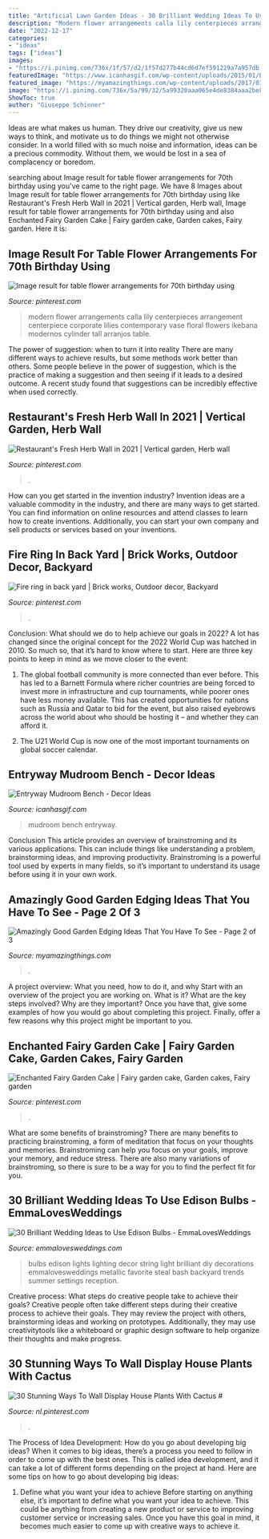 ```yaml
---
title: "Artificial Lawn Garden Ideas - 30 Brilliant Wedding Ideas To Use Edison Bulbs"
description: "Modern flower arrangements calla lily centerpieces arrangement centerpiece corporate lilies contemporary vase floral flowers ikebana modernos cylinder tall arranjos table"
date: "2022-12-17"
categories:
- "ideas"
tags: ["ideas"]
images:
- "https://i.pinimg.com/736x/1f/57/d2/1f57d277b44cd6d7ef591229a7a957db.jpg"
featuredImage: "https://www.icanhasgif.com/wp-content/uploads/2015/01/Entryway-Mudroom-Bench.jpg"
featured_image: "https://myamazingthings.com/wp-content/uploads/2017/03/17-Simple-and-Cheap-Garden-Edging-Ideas-For-Your-Garden-4.jpg"
image: "https://i.pinimg.com/736x/5a/99/32/5a99320aaa065e4de8384aaa2be8b7bc.jpg"
ShowToc: true
author: "Giuseppe Schinner"
---
```



Ideas are what makes us human. They drive our creativity, give us new ways to think, and motivate us to do things we might not otherwise consider. In a world filled with so much noise and information, ideas can be a precious commodity. Without them, we would be lost in a sea of complacency or boredom.

	

		
searching about Image result for table flower arrangements for 70th birthday using you've came to the right page. We have 8 Images about Image result for table flower arrangements for 70th birthday using like Restaurant&#039;s Fresh Herb Wall in 2021 | Vertical garden, Herb wall, Image result for table flower arrangements for 70th birthday using and also Enchanted Fairy Garden Cake | Fairy garden cake, Garden cakes, Fairy garden. Here it is:
		
    
## Image Result For Table Flower Arrangements For 70th Birthday Using

<img loading=lazy src="https://i.pinimg.com/736x/e1/80/d5/e180d5949056ea1f01f3fa426c57677d.jpg" onerror="this.onerror=null;this.src='https://tse2.mm.bing.net/th?id=OIP.sT46LeLeEeMLJihRrCUCbAHaLH&amp;pid=15.1';" alt="Image result for table flower arrangements for 70th birthday using">

_Source: pinterest.com_

>modern flower arrangements calla lily centerpieces arrangement centerpiece corporate lilies contemporary vase floral flowers ikebana modernos cylinder tall arranjos table. 

	

The power of suggestion: when to turn it into reality
There are many different ways to achieve results, but some methods work better than others. Some people believe in the power of suggestion, which is the practice of making a suggestion and then seeing if it leads to a desired outcome. A recent study found that suggestions can be incredibly effective when used correctly.

    
## Restaurant&#039;s Fresh Herb Wall In 2021 | Vertical Garden, Herb Wall

<img loading=lazy src="https://i.pinimg.com/736x/1f/57/d2/1f57d277b44cd6d7ef591229a7a957db.jpg" onerror="this.onerror=null;this.src='https://tse3.mm.bing.net/th?id=OIP.ZmBCq64IJj3XA52u9WEyfQHaJ3&amp;pid=15.1';" alt="Restaurant&#039;s Fresh Herb Wall in 2021 | Vertical garden, Herb wall">

_Source: pinterest.com_

>. 

	

How can you get started in the invention industry?
Invention ideas are a valuable commodity in the industry, and there are many ways to get started. You can find information on online resources and attend classes to learn how to create inventions. Additionally, you can start your own company and sell products or services based on your inventions.

    
## Fire Ring In Back Yard | Brick Works, Outdoor Decor, Backyard

<img loading=lazy src="https://i.pinimg.com/736x/05/93/3a/05933a91d3f1a4042e845005dbb9d1f3--fire-ring-back-yard.jpg" onerror="this.onerror=null;this.src='https://tse1.mm.bing.net/th?id=OIP.rq68QwzNy08cfbScBrWbZgAAAA&amp;pid=15.1';" alt="Fire ring in back yard | Brick works, Outdoor decor, Backyard">

_Source: pinterest.com_

>. 

	

Conclusion: What should we do to help achieve our goals in 2022?
A lot has changed since the original concept for the 2022 World Cup was hatched in 2010. So much so, that it’s hard to know where to start. Here are three key points to keep in mind as we move closer to the event:
1. The global football community is more connected than ever before. This has led to a Barnett Formula where richer countries are being forced to invest more in infrastructure and cup tournaments, while poorer ones have less money available. This has created opportunities for nations such as Russia and Qatar to bid for the event, but also raised eyebrows across the world about who should be hosting it – and whether they can afford it.

2. The U21 World Cup is now one of the most important tournaments on global soccer calendar.

    
## Entryway Mudroom Bench - Decor Ideas

<img loading=lazy src="https://www.icanhasgif.com/wp-content/uploads/2015/01/Entryway-Mudroom-Bench.jpg" onerror="this.onerror=null;this.src='https://tse2.mm.bing.net/th?id=OIP.QVtr5ZT86R5ZZBoUYsva4AHaLE&amp;pid=15.1';" alt="Entryway Mudroom Bench - Decor Ideas">

_Source: icanhasgif.com_

>mudroom bench entryway. 

	

Conclusion
This article provides an overview of brainstroming and its various applications. This can include things like understanding a problem, brainstorming ideas, and improving productivity. Brainstroming is a powerful tool used by experts in many fields, so it’s important to understand its usage before using it in your own work.

    
## Amazingly Good Garden Edging Ideas That You Have To See - Page 2 Of 3

<img loading=lazy src="https://myamazingthings.com/wp-content/uploads/2017/03/17-Simple-and-Cheap-Garden-Edging-Ideas-For-Your-Garden-4.jpg" onerror="this.onerror=null;this.src='https://tse3.mm.bing.net/th?id=OIP.sYG2gEoBHekT3l1GoFe03wHaLH&amp;pid=15.1';" alt="Amazingly Good Garden Edging Ideas That You Have To See - Page 2 of 3">

_Source: myamazingthings.com_

>. 

	

A project overview: What you need, how to do it, and why
Start with an overview of the project you are working on. What is it? What are the key steps involved? Why are they important? Once you have that, give some examples of how you would go about completing this project. Finally, offer a few reasons why this project might be important to you.

    
## Enchanted Fairy Garden Cake | Fairy Garden Cake, Garden Cakes, Fairy Garden

<img loading=lazy src="https://i.pinimg.com/736x/5a/99/32/5a99320aaa065e4de8384aaa2be8b7bc.jpg" onerror="this.onerror=null;this.src='https://tse1.mm.bing.net/th?id=OIP.JK201HsOOs92WR1T3EjdbAHaJ3&amp;pid=15.1';" alt="Enchanted Fairy Garden Cake | Fairy garden cake, Garden cakes, Fairy garden">

_Source: pinterest.com_

>. 

	

What are some benefits of brainstroming?
There are many benefits to practicing brainstroming, a form of meditation that focus on your thoughts and memories. Brainstroming can help you focus on your goals, improve your memory, and reduce stress. There are also many variations of brainstroming, so there is sure to be a way for you to find the perfect fit for you.

    
## 30 Brilliant Wedding Ideas To Use Edison Bulbs - EmmaLovesWeddings

<img loading=lazy src="https://emmalovesweddings.com/wp-content/uploads/2017/10/Edison-bulbs-string-lights-for-wedding-decorations.jpg" onerror="this.onerror=null;this.src='https://tse3.mm.bing.net/th?id=OIP.fPbrg577dAz4wFbO32z5BgHaLH&amp;pid=15.1';" alt="30 Brilliant Wedding Ideas to Use Edison Bulbs - EmmaLovesWeddings">

_Source: emmalovesweddings.com_

>bulbs edison lights lighting decor string light brilliant diy decorations emmalovesweddings metallic favorite steal bash backyard trends summer settings reception. 

	

Creative process: What steps do creative people take to achieve their goals?
Creative people often take different steps during their creative process to achieve their goals. They may review the project with others, brainstorming ideas and working on prototypes. Additionally, they may use creativitytools like a whiteboard or graphic design software to help organize their thoughts and make progress.

    
## 30 Stunning Ways To Wall Display House Plants With Cactus #

<img loading=lazy src="https://i.pinimg.com/736x/d6/1b/88/d61b88f015762ddb032f46d5ca7f837c.jpg" onerror="this.onerror=null;this.src='https://tse3.mm.bing.net/th?id=OIP.F1YXGIgfw3b9kU34jdXZdAHaKr&amp;pid=15.1';" alt="30 Stunning Ways To Wall Display House Plants With Cactus #">

_Source: nl.pinterest.com_

>. 

	

The Process of Idea Development: How do you go about developing big ideas?
When it comes to big ideas, there’s a process you need to follow in order to come up with the best ones. This is called idea development, and it can take a lot of different forms depending on the project at hand. Here are some tips on how to go about developing big ideas:
1. Define what you want your idea to achieve 
Before starting on anything else, it’s important to define what you want your idea to achieve. This could be anything from creating a new product or service to improving customer service or increasing sales. Once you have this goal in mind, it becomes much easier to come up with creative ways to achieve it.


